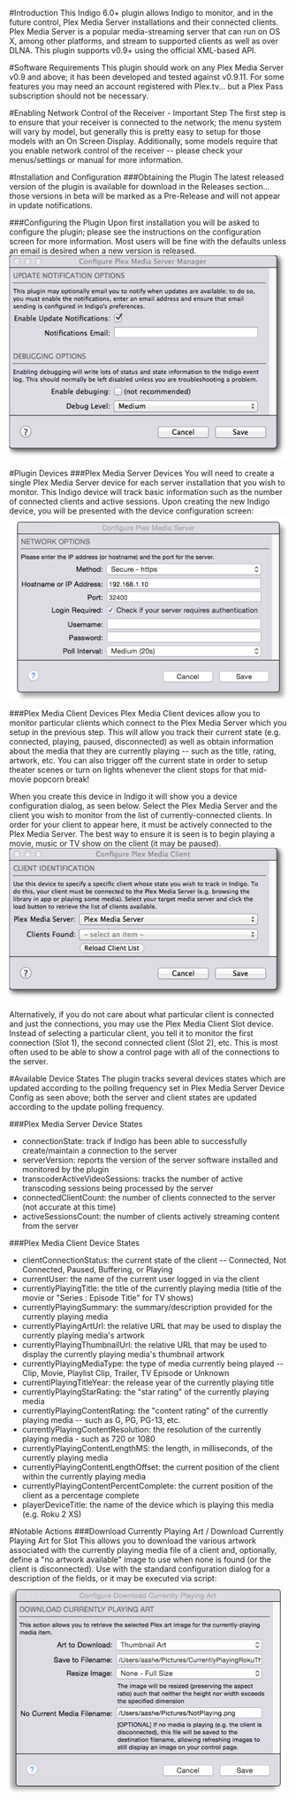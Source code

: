 #Introduction
This Indigo 6.0+ plugin allows Indigo to monitor, and in the future control, Plex Media Server installations and their connected clients. Plex Media Server is a popular media-streaming server that can run on OS X, among other platforms, and stream to supported clients as well as over DLNA. This plugin supports v0.9+ using the official XML-based API.

#Software Requirements
This plugin should work on any Plex Media Server v0.9 and above; it has been developed and tested against v0.9.11. For some features you may need an account registered with Plex.tv... but a Plex Pass subscription should not be necessary.

#Enabling Network Control of the Receiver - Important Step
The first step is to ensure that your receiver is connected to the network; the menu system will vary by model, but generally this is pretty easy to setup for those models with an On Screen Display. Additionally, some models require that you enable network control of the receiver -- please check your menus/settings or manual for more information.

#Installation and Configuration
###Obtaining the Plugin
The latest released version of the plugin is available for download in the Releases section... those versions in beta will be marked as a Pre-Release and will not appear in update notifications.

###Configuring the Plugin
Upon first installation you will be asked to configure the plugin; please see the instructions on the configuration screen for more information. Most users will be fine with the defaults unless an email is desired when a new version is released.<br />
![](<Documentation/Doc-Images/PlexMediaServerManager_PluginConfig.png>)

#Plugin Devices
###Plex Media Server Devices
You will need to create a single Plex Media Server device for each server installation that you wish to monitor. This Indigo device will track basic information such as the number of connected clients and active sessions. Upon creating the new Indigo device, you will be presented with the device configuration screen:<br />
![](<Documentation/Doc-Images/PlexMediaServerManager_ServerDeviceConfig.png>)

###Plex Media Client Devices
Plex Media Client devices allow you to monitor particular clients which connect to the Plex Media Server which you setup in the previous step. This will allow you track their current state (e.g. connected, playing, paused, disconnected) as well as obtain information about the media that they are currently playing -- such as the title, rating, artwork, etc. You can also trigger off the current state in order to setup theater scenes or turn on lights whenever the client stops for that mid-movie popcorn break!

When you create this device in Indigo it will show you a device configuration dialog, as seen below. Select the Plex Media Server and the client you wish to monitor from the list of currently-connected clients. In order for your client to appear here, it must be actively connected to the Plex Media Server. The best way to ensure it is seen is to begin playing a movie, music or TV show on the client (it may be paused).<br />
![](<Documentation/Doc-Images/PlexMediaServerManager_ClientDeviceConfig.png>)<br />

Alternatively, if you do not care about what particular client is connected and just the connections, you may use the Plex Media Client Slot device. Instead of selecting a particular client, you tell it to monitor the first connection (Slot 1), the second connected client (Slot 2), etc. This is most often used to be able to show a control page with all of the connections to the server.

#Available Device States
The plugin tracks several devices states which are updated according to the polling frequency set in Plex Media Server Device Config as seen above; both the server and client states are updated according to the update polling frequency.

###Plex Media Server Device States
- connectionState: track if Indigo has been able to successfully create/maintain a connection to the server
- serverVersion: reports the version of the server software installed and monitored by the plugin
- transcoderActiveVideoSessions: tracks the number of active transcoding sessions being processed by the server
- connectedClientCount: the number of clients connected to the server (not accurate at this time)
- activeSessionsCount: the number of clients actively streaming content from the server

###Plex Media Client Device States
- clientConnectionStatus: the current state of the client -- Connected, Not Connected, Paused, Buffering, or Playing
- currentUser: the name of the current user logged in via the client
- currentlyPlayingTitle: the title of the currently playing media (title of the movie or "Series : Episode Title" for TV shows)
- currentlyPlayingSummary: the summary/description provided for the currently playing media
- currentlyPlayingArtUrl: the relative URL that may be used to display the currently playing media's artwork
- currentlyPlayingThumbnailUrl: the relative URL that may be used to display the currently playing media's thumbnail artwork
- currentlyPlayingMediaType: the type of media currently being played -- Clip, Movie, Playlist Clip, Trailer, TV Episode or Unknown
- currentlPlayingTitleYear: the release year of the currently playing title
- currentlyPlayingStarRating: the "star rating" of the currently playing media
- currentlyPlayingContentRating: the "content rating" of the currently playing media -- such as G, PG, PG-13, etc.
- currentlyPlayingContentResolution: the resolution of the currently playing media - such as 720 or 1080
- currentlyPlayingContentLengthMS: the length, in milliseconds, of the currently playing media
- currentlyPlayingContentLengthOffset: the current position of the client within the currently playing media
- currentlyPlayingContentPercentComplete: the current position of the client as a percentage complete
- playerDeviceTitle: the name of the device which is playing this media (e.g. Roku 2 XS)

#Notable Actions
###Download Currently Playing Art / Download Currently Playing Art for Slot
This allows you to download the various artwork associated with the currently playing media file of a client and, optionally, define a "no artwork available" image to use when none is found (or the client is disconnected). Use with the standard configuration dialog for a description of the fields, or it may be executed via script:<br />
![](<Documentation/Doc-Images/PlexMediaServerManager_DownloadArtConfig.png>)

